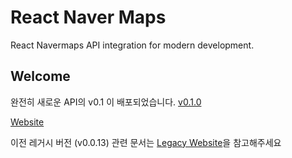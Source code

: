 # React Naver Maps

React Navermaps API integration for modern development.

## Welcome

완전히 새로운 API의 v0.1 이 배포되었습니다. [v0.1.0](https://github.com/zeakd/react-naver-maps/issues/65)

[Website](https://zeakd.github.io/react-naver-maps)

이전 레거시 버전 (v0.0.13) 관련 문서는 [Legacy Website](https://zeakd.github.io/react-naver-maps/0.0.13)을 참고해주세요

